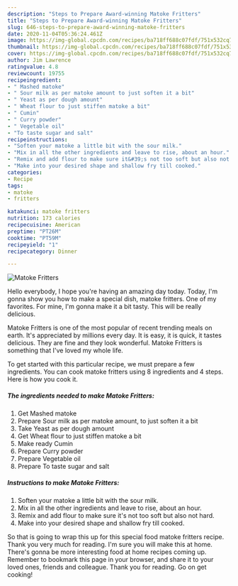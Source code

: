 ```yaml
---
description: "Steps to Prepare Award-winning Matoke Fritters"
title: "Steps to Prepare Award-winning Matoke Fritters"
slug: 646-steps-to-prepare-award-winning-matoke-fritters
date: 2020-11-04T05:36:24.461Z
image: https://img-global.cpcdn.com/recipes/ba718ff688c07fdf/751x532cq70/matoke-fritters-recipe-main-photo.jpg
thumbnail: https://img-global.cpcdn.com/recipes/ba718ff688c07fdf/751x532cq70/matoke-fritters-recipe-main-photo.jpg
cover: https://img-global.cpcdn.com/recipes/ba718ff688c07fdf/751x532cq70/matoke-fritters-recipe-main-photo.jpg
author: Jim Lawrence
ratingvalue: 4.8
reviewcount: 19755
recipeingredient:
- " Mashed matoke"
- " Sour milk as per matoke amount to just soften it a bit"
- " Yeast as per dough amount"
- " Wheat flour to just stiffen matoke a bit"
- " Cumin"
- " Curry powder"
- " Vegetable oil"
- "To taste sugar and salt"
recipeinstructions:
- "Soften your matoke a little bit with the sour milk."
- "Mix in all the other ingredients and leave to rise, about an hour."
- "Remix and add flour to make sure it&#39;s not too soft but also not hard."
- "Make into your desired shape and shallow fry till cooked."
categories:
- Recipe
tags:
- matoke
- fritters

katakunci: matoke fritters 
nutrition: 173 calories
recipecuisine: American
preptime: "PT26M"
cooktime: "PT59M"
recipeyield: "1"
recipecategory: Dinner

---
```



![Matoke Fritters](https://img-global.cpcdn.com/recipes/ba718ff688c07fdf/751x532cq70/matoke-fritters-recipe-main-photo.jpg)

Hello everybody, I hope you're having an amazing day today. Today, I'm gonna show you how to make a special dish, matoke fritters. One of my favorites. For mine, I'm gonna make it a bit tasty. This will be really delicious.



Matoke Fritters is one of the most popular of recent trending meals on earth. It's appreciated by millions every day. It is easy, it is quick, it tastes delicious. They are fine and they look wonderful. Matoke Fritters is something that I've loved my whole life.


To get started with this particular recipe, we must prepare a few ingredients. You can cook matoke fritters using 8 ingredients and 4 steps. Here is how you cook it.

<!--inarticleads1-->

##### The ingredients needed to make Matoke Fritters:

1. Get  Mashed matoke
1. Prepare  Sour milk as per matoke amount, to just soften it a bit
1. Take  Yeast as per dough amount
1. Get  Wheat flour to just stiffen matoke a bit
1. Make ready  Cumin
1. Prepare  Curry powder
1. Prepare  Vegetable oil
1. Prepare To taste sugar and salt




<!--inarticleads2-->

##### Instructions to make Matoke Fritters:

1. Soften your matoke a little bit with the sour milk.
1. Mix in all the other ingredients and leave to rise, about an hour.
1. Remix and add flour to make sure it&#39;s not too soft but also not hard.
1. Make into your desired shape and shallow fry till cooked.




So that is going to wrap this up for this special food matoke fritters recipe. Thank you very much for reading. I'm sure you will make this at home. There's gonna be more interesting food at home recipes coming up. Remember to bookmark this page in your browser, and share it to your loved ones, friends and colleague. Thank you for reading. Go on get cooking!
